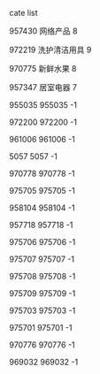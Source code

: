 cate list

957430 网络产品 8

972219 洗护清洁用具 9

970775 新鲜水果 8

957347 居室电器 7

955035 955035 -1

972200 972200 -1

961006 961006 -1

5057 5057 -1

970778 970778 -1

975705 975705 -1

958104 958104 -1

957718 957718 -1

975706 975706 -1

975707 975707 -1

975708 975708 -1

975709 975709 -1

975703 975703 -1

975701 975701 -1

970776 970776 -1

969032 969032 -1

